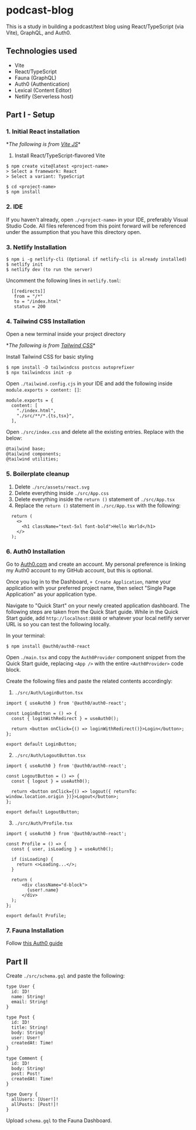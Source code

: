 # podcast-blog
This is a study in building a podcast/text blog using React/TypeScript (via Vite), GraphQL, and Auth0.

## Technologies used
* Vite
* React/TypeScript
* Fauna (GraphQL)
* Auth0 (Authentication)
* Lexical (Content Editor)
* Netlify (Serverless host)

## Part I - Setup
### 1. Initial React installation
\*_The following is from [Vite JS](https://vitejs.dev/guide)_\*
1. Install React/TypeScript-flavored Vite
```
$ npm create vite@latest <project-name>
> Select a framework: React
> Select a variant: TypeScript

$ cd <project-name>
$ npm install
```

### 2. IDE
If you haven't already, open `./<project-name>` in your IDE, preferably Visual Studio Code. All files referenced from this point forward will be referenced under the assumption that you have this directory open.


### 3. Netlify Installation
```
$ npm i -g netlify-cli (Optional if netlify-cli is already installed)
$ netlify init
$ netlify dev (to run the server)
```

Uncomment the following lines in `netlify.toml`:
```
  [[redirects]]
   from = "/*"
   to = "/index.html"
   status = 200
```


### 4. Tailwind CSS Installation
Open a new terminal inside your project directory

\*_The following is from [Tailwind CSS](https://tailwindcss.com/docs/guides/vite)_\*

Install Tailwind CSS for basic styling
```
$ npm install -D tailwindcss postcss autoprefixer
$ npx tailwindcss init -p
```

Open `./tailwind.config.cjs` in your IDE and add the following inside `module.exports > content: []`:
```
module.exports = {
  content: [
    "./index.html",
    "./src/**/*.{ts,tsx}",
  ],
```

Open `./src/index.css` and delete all the existing entries. Replace with the below:
```
@tailwind base;
@tailwind components;
@tailwind utilities;
```


### 5. Boilerplate cleanup
1. Delete `./src/assets/react.svg`
2. Delete everything inside `./src/App.css`
3. Delete everything inside the `return ()` statement of `./src/App.tsx`
4. Replace the `return ()` statement in `./src/App.tsx` with the following:
```
  return (
    <>
      <h1 className="text-5xl font-bold">Hello World</h1>
    </>
  );
```

### 6. Auth0 Installation
Go to [Auth0.com](https://auth0.com) and create an account. My personal preference is linking my Auth0 account to my GitHub account, but this is optional.

Once you log in to the Dashboard, `+ Create Application`, name your application with your preferred project name, then select "Single Page Application" as your application type.

Navigate to "Quick Start" on your newly created application dashboard. The following steps are taken from the Quick Start guide.
While in the Quick Start guide, add `http://localhost:8888` or whatever your local netlify server URL is so you can test the following locally.

In your terminal:
```
$ npm install @auth0/auth0-react
```

Open `./main.tsx` and copy the `Auth0Provider` component snippet from the Quick Start guide, replacing `<App />` with the entire `<Auth0Provider>` code block.

Create the following files and paste the related contents accordingly:

1. `./src/Auth/LoginButton.tsx`
```
import { useAuth0 } from '@auth0/auth0-react';

const LoginButton = () => {
  const { loginWithRedirect } = useAuth0();

  return <button onClick={() => loginWithRedirect()}>Login</button>;
};

export default LoginButton;
```   
2. `./src/Auth/LogoutButton.tsx`
```
import { useAuth0 } from '@auth0/auth0-react';

const LogoutButton = () => {
  const { logout } = useAuth0();

  return <button onClick={() => logout({ returnTo: window.location.origin })}>Logout</button>;
};

export default LogoutButton;
```
3. `./src/Auth/Profile.tsx`
```
import { useAuth0 } from '@auth0/auth0-react';

const Profile = () => {
  const { user, isLoading } = useAuth0();

  if (isLoading) {
    return <>Loading...</>;
  }

  return (    
      <div className="d-block">
        {user!.name}
      </div>
  );
};

export default Profile;
```

### 7. Fauna Installation
Follow [this Auth0 guide](https://manage.auth0.com/dashboard/us/graced-is/marketplace/fauna-database)

## Part II
Create `./src/schema.gql` and paste the following:
```
type User {
  id: ID!
  name: String!
  email: String!
}

type Post {
  id: ID!
  title: String!
  body: String!
  user: User!
  createdAt: Time!
}

type Comment {
  id: ID!
  body: String!
  post: Post!
  createdAt: Time!
}

type Query {
  allUsers: [User!]!
  allPosts: [Post!]!
}
```

Upload `schema.gql` to the Fauna Dashboard.
